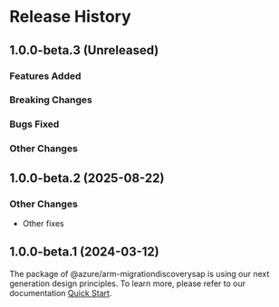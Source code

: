 # Release History

## 1.0.0-beta.3 (Unreleased)

### Features Added

### Breaking Changes

### Bugs Fixed

### Other Changes

## 1.0.0-beta.2 (2025-08-22)

### Other Changes

  - Other fixes

## 1.0.0-beta.1 (2024-03-12)

The package of @azure/arm-migrationdiscoverysap is using our next generation design principles. To learn more, please refer to our documentation [Quick Start](https://aka.ms/azsdk/js/mgmt/quickstart ).

